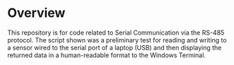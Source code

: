 # Overview

This repository is for code related to Serial Communication via the RS-485 protocol. The script shown was a preliminary test for reading and writing to a sensor wired to the serial port of a laptop (USB) and then displaying the returned data in a human-readable format to the Windows Terminal.
